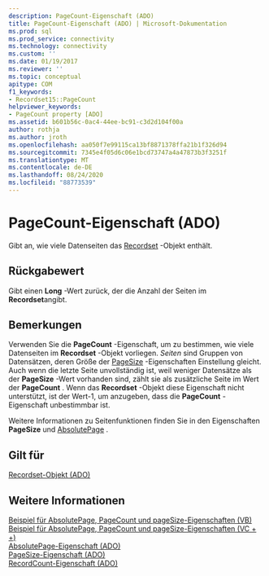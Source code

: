 ```yaml
---
description: PageCount-Eigenschaft (ADO)
title: PageCount-Eigenschaft (ADO) | Microsoft-Dokumentation
ms.prod: sql
ms.prod_service: connectivity
ms.technology: connectivity
ms.custom: ''
ms.date: 01/19/2017
ms.reviewer: ''
ms.topic: conceptual
apitype: COM
f1_keywords:
- Recordset15::PageCount
helpviewer_keywords:
- PageCount property [ADO]
ms.assetid: b601b56c-0ac4-44ee-bc91-c3d2d104f00a
author: rothja
ms.author: jroth
ms.openlocfilehash: aa050f7e99115ca13bf8871378ffa21b1f326d94
ms.sourcegitcommit: 7345e4f05d6c06e1bcd73747a4a47873b3f3251f
ms.translationtype: MT
ms.contentlocale: de-DE
ms.lasthandoff: 08/24/2020
ms.locfileid: "88773539"
---
```

# <a name="pagecount-property-ado"></a>PageCount-Eigenschaft (ADO)
Gibt an, wie viele Datenseiten das [Recordset](./recordset-object-ado.md) -Objekt enthält.  
  
## <a name="return-value"></a>Rückgabewert  
 Gibt einen **Long** -Wert zurück, der die Anzahl der Seiten im **Recordset**angibt.  
  
## <a name="remarks"></a>Bemerkungen  
 Verwenden Sie die **PageCount** -Eigenschaft, um zu bestimmen, wie viele Datenseiten im **Recordset** -Objekt vorliegen. *Seiten* sind Gruppen von Datensätzen, deren Größe der [PageSize](./pagesize-property-ado.md) -Eigenschaften Einstellung gleicht. Auch wenn die letzte Seite unvollständig ist, weil weniger Datensätze als der **PageSize** -Wert vorhanden sind, zählt sie als zusätzliche Seite im Wert der **PageCount** . Wenn das **Recordset** -Objekt diese Eigenschaft nicht unterstützt, ist der Wert-1, um anzugeben, dass die **PageCount** -Eigenschaft unbestimmbar ist.  
  
 Weitere Informationen zu Seitenfunktionen finden Sie in den Eigenschaften **PageSize** und [AbsolutePage](./absolutepage-property-ado.md) .  
  
## <a name="applies-to"></a>Gilt für  
 [Recordset-Objekt (ADO)](./recordset-object-ado.md)  
  
## <a name="see-also"></a>Weitere Informationen  
 [Beispiel für AbsolutePage, PageCount und pageSize-Eigenschaften (VB)](./absolutepage-pagecount-and-pagesize-properties-example-vb.md)   
 [Beispiel für AbsolutePage, PageCount und pageSize-Eigenschaften (VC + +)](./absolutepage-pagecount-and-pagesize-properties-example-vc.md)   
 [AbsolutePage-Eigenschaft (ADO)](./absolutepage-property-ado.md)   
 [PageSize-Eigenschaft (ADO)](./pagesize-property-ado.md)   
 [RecordCount-Eigenschaft (ADO)](./recordcount-property-ado.md)